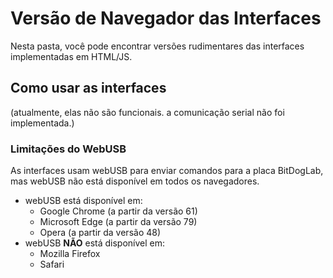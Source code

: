 # Versão de Navegador das Interfaces

Nesta pasta, você pode encontrar versões rudimentares das interfaces implementadas em HTML/JS.

## Como usar as interfaces

(atualmente, elas não são funcionais. a comunicação serial não foi implementada.)

### Limitações do WebUSB

As interfaces usam webUSB para enviar comandos para a placa BitDogLab, mas webUSB não está disponível em todos os navegadores.

- webUSB está disponível em:
  - Google Chrome (a partir da versão 61)
  - Microsoft Edge (a partir da versão 79)
  - Opera (a partir da versão 48)
- webUSB **NÃO** está disponível em:
  - Mozilla Firefox
  - Safari